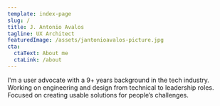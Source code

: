 ```yaml
---
template: index-page
slug: /
title: J. Antonio Avalos
tagline: UX Architect
featuredImage: /assets/jantonioavalos-picture.jpg
cta:
  ctaText: About me
  ctaLink: /about
---
```


I'm a user advocate with a 9+ years background in the tech industry. Working on engineering and design from technical to leadership roles. Focused on creating usable solutions for people’s challenges.
